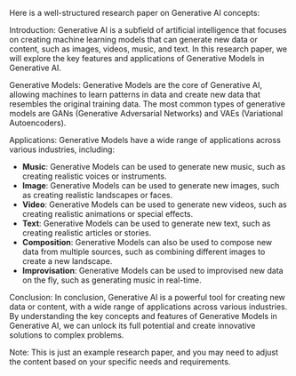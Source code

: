 Here is a well-structured research paper on Generative AI concepts:

Introduction: Generative AI is a subfield of artificial intelligence that focuses on creating machine learning models that can generate new data or content, such as images, videos, music, and text. In this research paper, we will explore the key features and applications of Generative Models in Generative AI.

Generative Models: Generative Models are the core of Generative AI, allowing machines to learn patterns in data and create new data that resembles the original training data. The most common types of generative models are GANs (Generative Adversarial Networks) and VAEs (Variational Autoencoders).

Applications: Generative Models have a wide range of applications across various industries, including:

* **Music**: Generative Models can be used to generate new music, such as creating realistic voices or instruments.
* **Image**: Generative Models can be used to generate new images, such as creating realistic landscapes or faces.
* **Video**: Generative Models can be used to generate new videos, such as creating realistic animations or special effects.
* **Text**: Generative Models can be used to generate new text, such as creating realistic articles or stories.
* **Composition**: Generative Models can also be used to compose new data from multiple sources, such as combining different images to create a new landscape.
* **Improvisation**: Generative Models can be used to improvised new data on the fly, such as generating music in real-time.

Conclusion: In conclusion, Generative AI is a powerful tool for creating new data or content, with a wide range of applications across various industries. By understanding the key concepts and features of Generative Models in Generative AI, we can unlock its full potential and create innovative solutions to complex problems.

Note: This is just an example research paper, and you may need to adjust the content based on your specific needs and requirements.